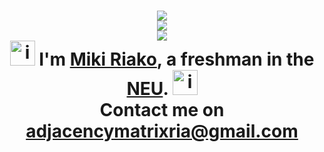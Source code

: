 <h1 align="center">
    <a href="https://skillicons.dev">
        <img src="https://skillicons.dev/icons?i=sqlite,flask,mysql,qt" />
        <br>
        <img src="https://skillicons.dev/icons?i=c,cs,cpp,css,html,latex,matlab,py" />
        <br>
        <img src="https://skillicons.dev/icons?i=ae,ps,pr,git,bash,cmake,github,linux,md,regex,ubuntu,vim,vscode" />
    </a>
    <br>
    <img src="https://techstack-generator.vercel.app/python-icon.svg" alt="icon" width="40" height="40" />
    I'm <a href="http://www.adjmatrix.site/" target="_blank">Miki Riako</a>, a freshman in the <a href="https://en.wikipedia.org/wiki/Northeastern_University_(China)" target="_blank">NEU</a>.
    <img src="https://techstack-generator.vercel.app/csharp-icon.svg" alt="icon" width="40" height="40" />
    <br>
    Contact me on <a href="mailto:adjacencymatrixria@gmail.com">adjacencymatrixria@gmail.com</a>
</h1>

<!---
Miki-Riako/Miki-Riako is a ✨ special ✨ repository because its `README.md` (this file) appears on your GitHub profile.
You can click the Preview link to take a look at your changes.
--->
